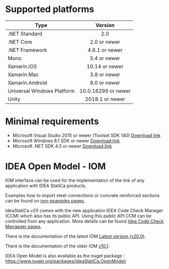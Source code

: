 # Supported platforms
| Type        | Version         |
| ------------- |:-------------:|
| .NET Standard	     | 2.0|
| .NET Core     | 2.0 or newer     |
| .NET Framework	| 4.6.1 or newer    |
| Mono	| 5.4 or newer    |
| Xamarin.iOS	   	| 10.14 or newer    |
| Xamarin.Mac	   	| 3.8 or newer    |
| Xamarin.Android	   	| 8.0 or newer   |
| Universal Windows Platform   	| 10.0.16299 or newer     |
| Unity	   	| 2018.1 or newer     |
# Minimal requirements
* Microsoft Visual Studio 2015 or newer (Toolset SDK 140) [Download link](https://www.microsoft.com/en-us/download/details.aspx?id=48159)
* Microsoft Windows 8.1 SDK or newer [Download link](https://developer.microsoft.com/en-us/windows/downloads/sdk-archive)
* Microsoft .NET SDK 4.5 or newer [Download link](https://dotnet.microsoft.com/download/visual-studio-sdks)

# IDEA Open Model - IOM
IOM interface can be used for the implementation of the link of any application with IDEA StatiCa products.

Examples how to import steel connections or concrete reinforced sections can be found on [iom-examples pages](https://github.com/idea-statica/iom-examples).

IdeaStatiCa v20 comes with the new application IDEA Code Check Manager (CCM) which also has its public API. Using this public API CCM can be controlled from any application. More details can be found [Idea Code Check Mangager pages](https://github.com/idea-statica/ccm-examples).


There is the documentation of the latest IOM [Latest version (v20.0)](https://idea-statica.github.io/iom/iom-api/latest/index.html).

There is the documentation of the older IOM [v10.1](https://idea-statica.github.io/iom/iom-api/v10.1/index.html).

IDEA Open Model is  also available as the nuget package :
https://www.nuget.org/packages/IdeaStatiCa.OpenModel/
